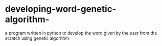# developing-word-genetic-algorithm-
a program written in python to develop the word given by the user from the scratch using genetic algorithm
